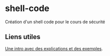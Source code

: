 # shell-code
Création d'un shell code pour le cours de sécurité


## Liens utiles 

[Une intro avec des explications et des exemples](http://www.vividmachines.com/shellcode/shellcode.html).
